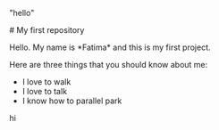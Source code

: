 "hello"



\# My first repository 



Hello. My name is \*Fatima\* and this is my first project.



Here are three things that you should know about me:

* I love to walk 
* I love to talk 
* I know how to parallel park 



hi

